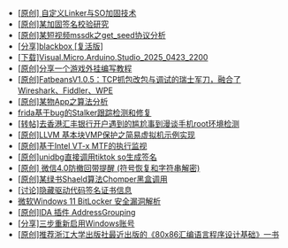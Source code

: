 + [[原创] 自定义Linker与SO加固技术](https://bbs.kanxue.com/thread-287254.htm)
+ [[原创]某加固签名校验研究](https://bbs.kanxue.com/thread-287338.htm)
+ [[原创]某短视频mssdk之get_seed协议分析](https://bbs.kanxue.com/thread-287288.htm)
+ [[分享]blackbox [复活版]](https://bbs.kanxue.com/thread-286308.htm)
+ [[下载]Visual.Micro.Arduino.Studio_2025_0423_2200](https://bbs.kanxue.com/thread-287118.htm)
+ [[原创]分享一个游戏外挂编写教程](https://bbs.kanxue.com/thread-286912.htm)
+ [[原创]FatbeansV1.0.5：TCP抓包改包与调试的瑞士军刀，融合了Wireshark、Fiddler、WPE](https://bbs.kanxue.com/thread-284571.htm)
+ [[原创]某物App之算法分析](https://bbs.kanxue.com/thread-287289.htm)
+ [frida基于bug的Stalker跟踪检测和修复](https://bbs.kanxue.com/thread-286323.htm)
+ [[转帖]去香港汇丰银行开户遇到的尴尬事到漫谈手机root环境检测](https://bbs.kanxue.com/thread-285754.htm)
+ [[原创]LLVM 基本块VMP保护之简易虚拟机示例实现](https://bbs.kanxue.com/thread-287259.htm)
+ [[原创]基于Intel VT-x MTF的执行监视](https://bbs.kanxue.com/thread-287146.htm)
+ [[原创]unidbg直接调用tiktok so生成签名](https://bbs.kanxue.com/thread-285623.htm)
+ [[原创] 微信4.0防撤回带提醒 (符号恢复和字符串解密)](https://bbs.kanxue.com/thread-286611.htm)
+ [[原创]某绿书Shaeld算法Chomper黑盒调用](https://bbs.kanxue.com/thread-285705.htm)
+ [[讨论]隐藏驱动代码签名证书信息](https://bbs.kanxue.com/thread-287358.htm)
+ [微软Windows 11 BitLocker 安全漏洞解析](https://bbs.kanxue.com/thread-286853.htm)
+ [[原创]IDA 插件 AddressGrouping](https://bbs.kanxue.com/thread-287359.htm)
+ [[分享]三步重新启用Windows账号](https://bbs.kanxue.com/thread-287313.htm)
+ [[原创]推荐浙江大学出版社最近出版的《80x86汇编语言程序设计基础》一书](https://bbs.kanxue.com/thread-286774.htm)
